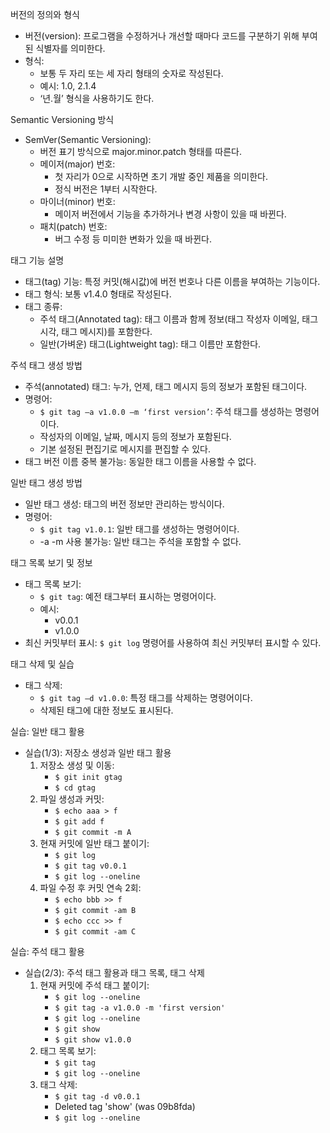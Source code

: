 버전의 정의와 형식
- 버전(version): 프로그램을 수정하거나 개선할 때마다 코드를 구분하기 위해 부여된 식별자를 의미한다.
- 형식:
  - 보통 두 자리 또는 세 자리 형태의 숫자로 작성된다.
  - 예시: 1.0, 2.1.4
  - ‘년.월’ 형식을 사용하기도 한다.

Semantic Versioning 방식
- SemVer(Semantic Versioning): 
  - 버전 표기 방식으로 major.minor.patch 형태를 따른다.
  - 메이저(major) 번호:
    - 첫 자리가 0으로 시작하면 초기 개발 중인 제품을 의미한다.
    - 정식 버전은 1부터 시작한다.
  - 마이너(minor) 번호:
    - 메이저 버전에서 기능을 추가하거나 변경 사항이 있을 때 바뀐다.
  - 패치(patch) 번호:
    - 버그 수정 등 미미한 변화가 있을 때 바뀐다.

태그 기능 설명
- 태그(tag) 기능: 특정 커밋(해시값)에 버전 번호나 다른 이름을 부여하는 기능이다.
- 태그 형식: 보통 v1.4.0 형태로 작성된다.
- 태그 종류:
  - 주석 태그(Annotated tag): 태그 이름과 함께 정보(태그 작성자 이메일, 태그 시각, 태그 메시지)를 포함한다.
  - 일반(가벼운) 태그(Lightweight tag): 태그 이름만 포함한다.

주석 태그 생성 방법
- 주석(annotated) 태그: 누가, 언제, 태그 메시지 등의 정보가 포함된 태그이다.
- 명령어:
  - `$ git tag –a v1.0.0 –m ‘first version’`: 주석 태그를 생성하는 명령어이다.
  - 작성자의 이메일, 날짜, 메시지 등의 정보가 포함된다.
  - 기본 설정된 편집기로 메시지를 편집할 수 있다.
- 태그 버전 이름 중복 불가능: 동일한 태그 이름을 사용할 수 없다.

일반 태그 생성 방법
- 일반 태그 생성: 태그의 버전 정보만 관리하는 방식이다.
- 명령어:
  - `$ git tag v1.0.1`: 일반 태그를 생성하는 명령어이다.
  - -a -m 사용 불가능: 일반 태그는 주석을 포함할 수 없다.

태그 목록 보기 및 정보
- 태그 목록 보기: 
  - `$ git tag`: 예전 태그부터 표시하는 명령어이다.
  - 예시: 
    - v0.0.1
    - v1.0.0
- 최신 커밋부터 표시: `$ git log` 명령어를 사용하여 최신 커밋부터 표시할 수 있다.

태그 삭제 및 실습
- 태그 삭제: 
  - `$ git tag –d v1.0.0`: 특정 태그를 삭제하는 명령어이다.
  - 삭제된 태그에 대한 정보도 표시된다.

실습: 일반 태그 활용
- 실습(1/3): 저장소 생성과 일반 태그 활용
  1. 저장소 생성 및 이동:
     - `$ git init gtag`
     - `$ cd gtag`
  2. 파일 생성과 커밋:
     - `$ echo aaa > f`
     - `$ git add f`
     - `$ git commit -m A`
  3. 현재 커밋에 일반 태그 붙이기:
     - `$ git log`
     - `$ git tag v0.0.1`
     - `$ git log --oneline`
  4. 파일 수정 후 커밋 연속 2회:
     - `$ echo bbb >> f`
     - `$ git commit -am B`
     - `$ echo ccc >> f`
     - `$ git commit -am C`

실습: 주석 태그 활용
- 실습(2/3): 주석 태그 활용과 태그 목록, 태그 삭제
  1. 현재 커밋에 주석 태그 붙이기:
     - `$ git log --oneline`
     - `$ git tag -a v1.0.0 -m 'first version'`
     - `$ git log --oneline`
     - `$ git show`
     - `$ git show v1.0.0`
  2. 태그 목록 보기:
     - `$ git tag`
     - `$ git log --oneline`
  3. 태그 삭제:
     - `$ git tag -d v0.0.1`
     - Deleted tag 'show' (was 09b8fda)
     - `$ git log --oneline`
